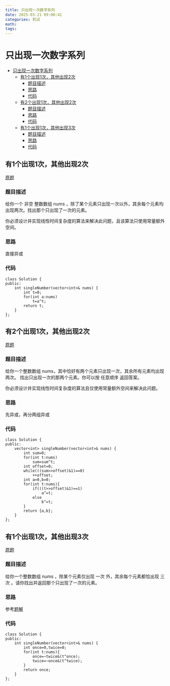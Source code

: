 ```yaml
---
title: 只出现一次数字系列
date: 2025-03-21 09:00:41
categories: 机试
math:
tags:
---
```

# 只出现一次数字系列
<!-- TOC -->

- [只出现一次数字系列](#只出现一次数字系列)
    - [有1个出现1次，其他出现2次](#有1个出现1次其他出现2次)
        - [题目描述](#题目描述)
        - [思路](#思路)
        - [代码](#代码)
    - [有2个出现1次，其他出现2次](#有2个出现1次其他出现2次)
        - [题目描述](#题目描述-1)
        - [思路](#思路-1)
        - [代码](#代码-1)
    - [有1个出现1次，其他出现3次](#有1个出现1次其他出现3次)
        - [题目描述](#题目描述-2)
        - [思路](#思路-2)
        - [代码](#代码-2)

<!-- /TOC -->
## 有1个出现1次，其他出现2次

[原题](https://leetcode.cn/problems/single-number/description)


### 题目描述
给你一个 非空 整数数组 nums ，除了某个元素只出现一次以外，其余每个元素均出现两次。找出那个只出现了一次的元素。

你必须设计并实现线性时间复杂度的算法来解决此问题，且该算法只使用常量额外空间。
### 思路
直接异或

### 代码
```
class Solution {
public:
    int singleNumber(vector<int>& nums) {
        int t=0;
        for(int a:nums)
            t=a^t;
        return t;
    }
};
```

## 有2个出现1次，其他出现2次

[原题](https://leetcode.cn/problems/single-number-iii/description/)


### 题目描述
给你一个整数数组 nums，其中恰好有两个元素只出现一次，其余所有元素均出现两次。 找出只出现一次的那两个元素。你可以按 任意顺序 返回答案。

你必须设计并实现线性时间复杂度的算法且仅使用常量额外空间来解决此问题。
### 思路
先异或，再分两组异或

### 代码
```
class Solution {
public:
    vector<int> singleNumber(vector<int>& nums) {
        int sum=0;
        for(int t:nums)
            sum=sum^t;
        int offset=0;
        while(((sum>>offset)&1)==0)
            ++offset;
        int a=0,b=0;
        for(int t:nums){
            if(((t>>offset)&1)==1)
                a^=t;
            else
                b^=t;
        }
        return {a,b};
    }
};
```
## 有1个出现1次，其他出现3次

[原题](https://leetcode.cn/problems/WGki4K/description/)


### 题目描述
给你一个整数数组 nums ，除某个元素仅出现 一次 外，其余每个元素都恰出现 三次 。请你找出并返回那个只出现了一次的元素。
### 思路
参考[题解](https://leetcode.cn/problems/WGki4K/solutions/976992/jian-zhi-offer-ii-004-zhi-chu-xian-yi-ci-l3ud)

### 代码
```
class Solution {
public:
    int singleNumber(vector<int>& nums) {
        int once=0,twice=0;
        for(int t:nums){
            once=~twice&(t^once);
            twice=~once&(t^twice);
        }
        return once;
    }
};
```